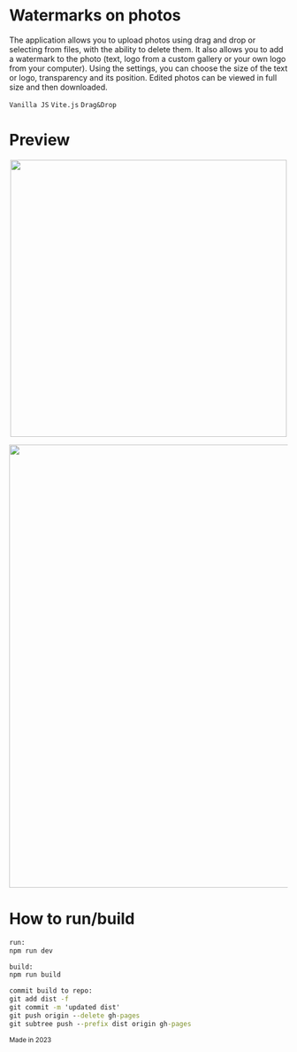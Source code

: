 # Watermarks on photos
The application allows you to upload photos using drag and drop or selecting from files, with the ability to delete them. It also allows you to add a watermark to the photo (text, logo from a custom gallery or your own logo from your computer). Using the settings, you can choose the size of the text or logo, transparency and its position. Edited photos can be viewed in full size and then downloaded.

`Vanilla JS`  `Vite.js`  `Drag&Drop`  

# Preview 
<p align="center">
  <img src="client/public/ToDoApp.gif" width="500"/>
</p>
<p align="center">
  <img src="client/public/respDesign.jpg" width="800"/> 
</p>


# How to run/build 
```cmd
run:
npm run dev

build:
npm run build

commit build to repo: 
git add dist -f
git commit -m 'updated dist'
git push origin --delete gh-pages
git subtree push --prefix dist origin gh-pages
```

<sub>Made in 2023</sub>
